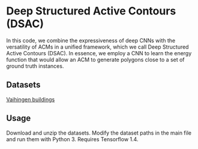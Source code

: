 # Deep Structured Active Contours (DSAC)

In this code, we combine the expressiveness of deep CNNs with the versatility of ACMs in a unified framework, which we call Deep Structured Active Contours (DSAC). In essence, we employ a CNN to learn the energy function that would allow an ACM to generate polygons close to a set of ground truth instances.


## Datasets

[Vaihingen buildings](https://drive.google.com/open?)

## Usage

Download and unzip the datasets. Modify the dataset paths in the main file and run them with Python 3. Requires Tensorflow 1.4.
